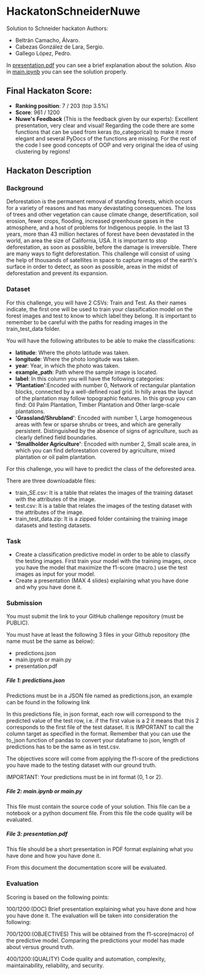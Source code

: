 # HackatonSchneiderNuwe
Solution to Schneider hackaton
Authors:
  - Beltrán Camacho, Álvaro.
  - Cabezas González de Lara, Sergio.
  - Gallego López, Pedro.
  
  
In [presentation.pdf](https://github.com/drumalv/HackatonSchneiderNuwe/blob/main/presentation.pdf) you can see a brief explanation about the solution. Also in [main.ipynb](https://github.com/drumalv/HackatonSchneiderNuwe/blob/main/main.ipynb) you can see the solution properly.

## Final Hackaton Score:
- **Ranking position**: 7 / 203 (top 3.5%)
- **Score**: 961 / 1200
- **Nuwe's Feedback** (This is the feedback given by our experts): Excellent presentation, very clear and visual! Regarding the code there are some functions that can be used from keras (to_categorical) to make it more elegant and several PyDocs of the functions are missing. For the rest of the code I see good concepts of OOP and very original the idea of using clustering by regions!


## Hackaton Description
  
### Background
Deforestation is the permanent removal of standing forests, which occurs for a variety of reasons and has many devastating consequences. The loss of trees and other vegetation can cause climate change, desertification, soil erosion, fewer crops, flooding, increased greenhouse gases in the atmosphere, and a host of problems for Indigenous people. In the last 13 years, more than 43 million hectares of forest have been devastated in the world, an area the size of California, USA. It is important to stop deforestation, as soon as possible, before the damage is irreversible. There are many ways to fight deforestation. This challenge will consist of using the help of thousands of satellites in space to capture images of the earth's surface in order to detect, as soon as possible, areas in the midst of deforestation and prevent its expansion.

### Dataset
For this challenge, you will have 2 CSVs: Train and Test. As their names indicate, the first one will be used to train your classification model on the forest images and test to know to which label they belong. It is important to remember to be careful with the paths for reading images in the train_test_data folder.

You will have the following attributes to be able to make the classifications:

- **latitude**: Where the photo latitude was taken.
- **longitude**: Where the photo longitude was taken.
- **year**: Year, in which the photo was taken.
- **example_path**: Path where the sample image is located.
- **label**: In this column you will have the following categories:
- **'Plantation'**:Encoded with number 0, Network of rectangular plantation blocks, connected by a well-defined road grid. In hilly areas the layout of the plantation may follow topographic features. In this group you can find: Oil Palm Plantation, Timber Plantation and Other large-scale plantations.
- **'Grassland/Shrubland'**: Encoded with number 1, Large homogeneous areas with few or sparse shrubs or trees, and which are generally persistent. Distinguished by the absence of signs of agriculture, such as clearly defined field boundaries.
- **'Smallholder Agriculture'**: Encoded with number 2, Small scale area, in which you can find deforestation covered by agriculture, mixed plantation or oil palm plantation.

For this challenge, you will have to predict the class of the deforested area.

There are three downloadable files:

- train_SE.csv: It is a table that relates the images of the training dataset with the attributes of the image.
- test.csv: It is a table that relates the images of the testing dataset with the attributes of the image. 
- train_test_data.zip: It is a zipped folder containing the training image datasets and testing datasets. 


### Task
- Create a classification predictive model in order to be able to classify the testing images. First train your model with the training images, once you have the model that maximize the f1-score (macro.) use the test images as input for your model.
- Create a presentation (MAX 4 slides) explaining what you have done and why you have done it.

### Submission
You must submit the link to your GitHub challenge repository (must be PUBLIC).

You must have at least the following 3 files in your Github repository (the name must be the same as below):

- predictions.json
- main.ipynb or main.py
- presentation.pdf

##### File 1: predictions.json
Predictions must be in a JSON file named as predictions.json, an example can be found in the following link

In this predictions file, in json format, each row will correspond to the predicted value of the test row, i.e. if the first value is a 2 it means that this 2 corresponds to the first file of the test dataset. It is IMPORTANT to call the column target as specified in the format. Remember that you can use the to_json function of pandas to convert your dataframe to json, length of predictions has to be the same as in test.csv.

The objectives score will come from applying the f1-score of the predictions you have made to the testing dataset with our ground truth.

IMPORTANT: Your predictions must be in int format (0, 1 or 2).

##### File 2: main.ipynb or main.py
This file must contain the source code of your solution. This file can be a notebook or a python document file. From this file the code quality will be evaluated.

##### File 3: presentation.pdf
This file should be a short presentation in PDF format explaining what you have done and how you have done it.

From this document the documentation score will be evaluated.


### Evaluation
Scoring is based on the following points:

100/1200:(DOC) Brief presentation explaining what you have done and how you have done it.
The evaluation will be taken into consideration the following:

700/1200:(OBJECTIVES) This will be obtained from the f1-score(macro) of the predictive model. Comparing the predictions your model has made about versus ground truth.

400/1200:(QUALITY) Code quality and automation, complexity, maintainability, reliability, and security.

